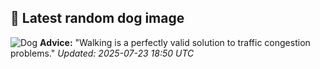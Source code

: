 ## 🐶 Latest random dog image
![Dog](https://images.dog.ceo/breeds/sheepdog-shetland/n02105855_17070.jpg)
**Advice:** "Walking is a perfectly valid solution to traffic congestion problems."
*Updated: 2025-07-23 18:50 UTC*
